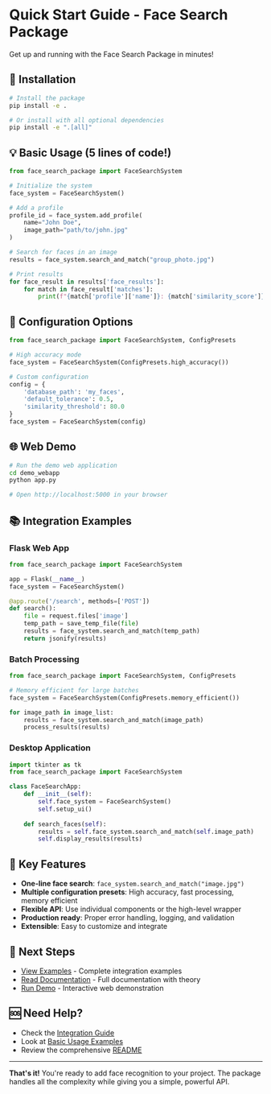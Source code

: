 # Quick Start Guide - Face Search Package

Get up and running with the Face Search Package in minutes!

## 🚀 Installation

```bash
# Install the package
pip install -e .

# Or install with all optional dependencies
pip install -e ".[all]"
```

## 💡 Basic Usage (5 lines of code!)

```python
from face_search_package import FaceSearchSystem

# Initialize the system
face_system = FaceSearchSystem()

# Add a profile
profile_id = face_system.add_profile(
    name="John Doe",
    image_path="path/to/john.jpg"
)

# Search for faces in an image
results = face_system.search_and_match("group_photo.jpg")

# Print results
for face_result in results['face_results']:
    for match in face_result['matches']:
        print(f"{match['profile']['name']}: {match['similarity_score']}% match")
```

## 🔧 Configuration Options

```python
from face_search_package import FaceSearchSystem, ConfigPresets

# High accuracy mode
face_system = FaceSearchSystem(ConfigPresets.high_accuracy())

# Custom configuration
config = {
    'database_path': 'my_faces',
    'default_tolerance': 0.5,
    'similarity_threshold': 80.0
}
face_system = FaceSearchSystem(config)
```

## 🌐 Web Demo

```bash
# Run the demo web application
cd demo_webapp
python app.py

# Open http://localhost:5000 in your browser
```

## 📚 Integration Examples

### Flask Web App
```python
from face_search_package import FaceSearchSystem

app = Flask(__name__)
face_system = FaceSearchSystem()

@app.route('/search', methods=['POST'])
def search():
    file = request.files['image']
    temp_path = save_temp_file(file)
    results = face_system.search_and_match(temp_path)
    return jsonify(results)
```

### Batch Processing
```python
from face_search_package import FaceSearchSystem, ConfigPresets

# Memory efficient for large batches
face_system = FaceSearchSystem(ConfigPresets.memory_efficient())

for image_path in image_list:
    results = face_system.search_and_match(image_path)
    process_results(results)
```

### Desktop Application
```python
import tkinter as tk
from face_search_package import FaceSearchSystem

class FaceSearchApp:
    def __init__(self):
        self.face_system = FaceSearchSystem()
        self.setup_ui()
    
    def search_faces(self):
        results = self.face_system.search_and_match(self.image_path)
        self.display_results(results)
```

## 🎯 Key Features

- **One-line face search**: `face_system.search_and_match("image.jpg")`
- **Multiple configuration presets**: High accuracy, fast processing, memory efficient
- **Flexible API**: Use individual components or the high-level wrapper
- **Production ready**: Proper error handling, logging, and validation
- **Extensible**: Easy to customize and integrate

## 📖 Next Steps

- [View Examples](examples/) - Complete integration examples
- [Read Documentation](README.md) - Full documentation with theory
- [Run Demo](demo_webapp/) - Interactive web demonstration

## 🆘 Need Help?

- Check the [Integration Guide](examples/integration_guide.py)
- Look at [Basic Usage Examples](examples/basic_usage.py)
- Review the comprehensive [README](README.md)

---

**That's it!** You're ready to add face recognition to your project. The package handles all the complexity while giving you a simple, powerful API.
